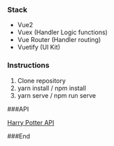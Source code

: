 

### Stack

- Vue2
- Vuex (Handler Logic functions)
- Vue Router (Handler routing)
- Vuetify (UI Kit)

### Instructions

1.  Clone repository
2.  yarn install / npm install
3.  yarn serve / npm run serve

###API

[Harry Potter API](https://hp-api.herokuapp.com/)

###End
